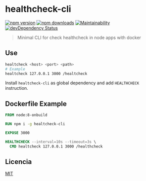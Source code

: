 # healthcheck-cli

[![npm version](https://img.shields.io/npm/v/healthcheck-cli.svg)](https://www.npmjs.com/package/healthcheck-cli)
[![npm downloads](https://img.shields.io/npm/dm/healthcheck-cli.svg)](https://www.npmjs.com/package/healthcheck-cli)
[![Maintainability](https://api.codeclimate.com/v1/badges/7d2accb39a80b8ee6573/maintainability)](https://codeclimate.com/github/lgaticaq/healthcheck-cli/maintainability)
[![devDependency Status](https://img.shields.io/david/dev/lgaticaq/healthcheck-cli.svg)](https://david-dm.org/lgaticaq/healthcheck-cli#info=devDependencies)

> Minimal CLI for check healthcheck in node apps with docker

## Use

```bash
healtcheck <host> <port> <path>
# Example
healtcheck 127.0.0.1 3000 /healtcheck
```

Install `healtcheck-cli` as global dependency and add `HEALTHCHECK` instruction.

## Dockerfile Example

```Dockerfile
FROM node:8-onbuild

RUN npm i -g healtcheck-cli

EXPOSE 3000

HEALTHCHECK --interval=10s --timeout=3s \
  CMD healtcheck 127.0.0.1 3000 /healthcheck
```

## Licencia

[MIT](https://tldrlegal.com/license/mit-license)

